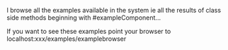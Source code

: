 I browse all the examples available in the system ie all the results of class side methods beginning with #exampleComponent... 

If you want to see these examples point your browser to localhost:xxx/examples/examplebrowser